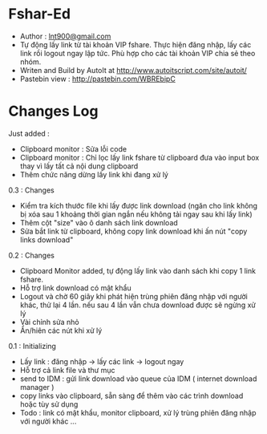 ﻿Fshar-Ed
=
- Author : lnt900@gmail.com
- Tự động lấy link từ tài khoản VIP fshare. Thực hiện đăng nhập, lấy các link rồi logout ngay lập tức. Phù hợp cho các tài khoản VIP chia sẻ theo nhóm.
- Writen and Build by AutoIt at http://www.autoitscript.com/site/autoit/
- Pastebin view : http://pastebin.com/WBREbipC

Changes Log
=
Just added :

- Clipboard monitor : Sửa lỗi code
- Clipboard monitor : Chỉ lọc lấy link fshare từ clipboard đưa vào input box thay vì lấy tất cả nội dung clipboard
- Thêm chức năng dừng lấy link khi đang xử lý

0.3 : Changes

  - Kiểm tra kích thước file khi lấy được link download (ngăn cho link không bị xóa sau 1 khoảng thời gian ngắn nếu không tải ngay sau khi lấy link)
  - Thêm cột "size" vào ô danh sách link download
  - Sửa bắt link từ clipboard, không copy link download khi ấn nút "copy links download"

0.2 : Changes

  - Clipboard Monitor added, tự động lấy link vào danh sách khi copy 1 link fshare.
  - Hỗ trợ link download có mật khẩu
  - Logout và chờ 60 giây khi phát hiện trùng phiên đăng nhập với người khác, thử lại 4 lần. nếu sau 4 lần vẫn chưa download được sẽ ngừng xử lý
  - Vài chỉnh sửa nhỏ
  - Ẩn/hiên các nút khi xử lý

0.1 : Initializing
  
  - Lấy link : đăng nhập -> lấy các link -> logout ngay
  - Hỗ trợ cả link file và thư mục
  - send to IDM : gửi link download vào queue của IDM ( internet download manager )
  - copy links vào clipboard, sẵn sàng để thêm vào các trình download hoặc tùy sử dụng
  - Todo : link có mật khẩu, monitor clipboard, xử lý trùng phiên đăng nhập với người khác ...
